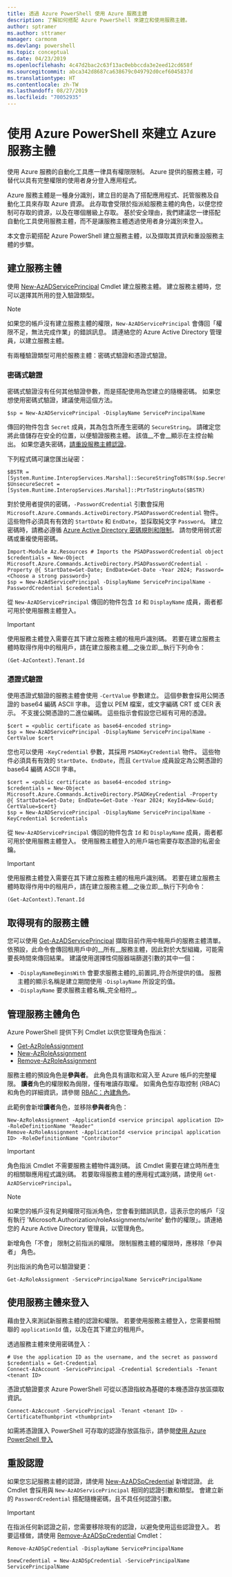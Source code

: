 ```yaml
---
title: 透過 Azure PowerShell 使用 Azure 服務主體
description: 了解如何搭配 Azure PowerShell 來建立和使用服務主體。
author: sptramer
ms.author: sttramer
manager: carmonm
ms.devlang: powershell
ms.topic: conceptual
ms.date: 04/23/2019
ms.openlocfilehash: 4c47d2bac2c63f13ac0ebbccda3e2eed12cd658f
ms.sourcegitcommit: abca342d8687ca638679c049792d0cef6045837d
ms.translationtype: HT
ms.contentlocale: zh-TW
ms.lasthandoff: 08/27/2019
ms.locfileid: "70052935"
---
```

# <a name="create-an-azure-service-principal-with-azure-powershell"></a>使用 Azure PowerShell 來建立 Azure 服務主體

使用 Azure 服務的自動化工具應一律具有權限限制。 Azure 提供的服務主體，可替代以具有完整權限的使用者身分登入應用程式。

Azure 服務主體是一種身分識別，建立目的是為了搭配應用程式、託管服務及自動化工具來存取 Azure 資源。 此存取會受限於指派給服務主體的角色，以便您控制可存取的資源，以及在哪個層級上存取。 基於安全理由，我們建議您一律搭配自動化工具使用服務主體，而不是讓服務主體透過使用者身分識別來登入。

本文會示範搭配 Azure PowerShell 建立服務主體，以及擷取其資訊和重設服務主體的步驟。

## <a name="create-a-service-principal"></a>建立服務主體

使用 [New-AzADServicePrincipal](/powershell/module/Az.Resources/New-AzADServicePrincipal) Cmdlet 建立服務主體。 建立服務主體時，您可以選擇其所用的登入驗證類型。

> [!NOTE]
>
> 如果您的帳戶沒有建立服務主體的權限，`New-AzADServicePrincipal` 會傳回「權限不足，無法完成作業」的錯誤訊息。 請連絡您的 Azure Active Directory 管理員，以建立服務主體。

有兩種驗證類型可用於服務主體：密碼式驗證和憑證式驗證。

### <a name="password-based-authentication"></a>密碼式驗證

密碼式驗證沒有任何其他驗證參數，而是搭配使用為您建立的隨機密碼。 如果您想使用密碼式驗證，建議使用這個方法。

```azurepowershell-interactive
$sp = New-AzADServicePrincipal -DisplayName ServicePrincipalName
```

傳回的物件包含 `Secret` 成員，其為包含所產生密碼的 `SecureString`。 請確定您將此值儲存在安全的位置，以便驗證服務主體。 該值__不會__顯示在主控台輸出。 如果您遺失密碼，[請重設服務主體認證](#reset-credentials)。

下列程式碼可讓您匯出祕密：

```azurepowershell-interactive
$BSTR = [System.Runtime.InteropServices.Marshal]::SecureStringToBSTR($sp.Secret)
$UnsecureSecret = [System.Runtime.InteropServices.Marshal]::PtrToStringAuto($BSTR)
```

對於使用者提供的密碼，`-PasswordCredential` 引數會採用 `Microsoft.Azure.Commands.ActiveDirectory.PSADPasswordCredential` 物件。 這些物件必須具有有效的 `StartDate` 和 `EndDate`，並採取純文字 `Password`。 建立密碼時，請務必遵循 [Azure Active Directory 密碼規則和限制](/azure/active-directory/active-directory-passwords-policy)。 請勿使用弱式密碼或重複使用密碼。

```azurepowershell-interactive
Import-Module Az.Resources # Imports the PSADPasswordCredential object
$credentials = New-Object Microsoft.Azure.Commands.ActiveDirectory.PSADPasswordCredential -Property @{ StartDate=Get-Date; EndDate=Get-Date -Year 2024; Password=<Choose a strong password>}
$sp = New-AzAdServicePrincipal -DisplayName ServicePrincipalName -PasswordCredential $credentials
```

從 `New-AzADServicePrincipal` 傳回的物件包含 `Id` 和 `DisplayName` 成員，兩者都可用於使用服務主體登入。

> [!IMPORTANT]
>
> 使用服務主體登入需要在其下建立服務主體的租用戶識別碼。 若要在建立服務主體時取得作用中的租用戶，請在建立服務主體__之後立即__執行下列命令：
>
> ```azurepowershell-interactive
> (Get-AzContext).Tenant.Id
> ```

### <a name="certificate-based-authentication"></a>憑證式驗證

使用憑證式驗證的服務主體會使用 `-CertValue` 參數建立。 這個參數會採用公開憑證的 base64 編碼 ASCII 字串。 這會以 PEM 檔案，或文字編碼 CRT 或 CER 表示。 不支援公開憑證的二進位編碼。 這些指示會假設您已經有可用的憑證。

```azurepowershell-interactive
$cert = <public certificate as base64-encoded string>
$sp = New-AzADServicePrincipal -DisplayName ServicePrincipalName -CertValue $cert
```

您也可以使用 `-KeyCredential` 參數，其採用 `PSADKeyCredential` 物件。 這些物件必須具有有效的 `StartDate`、`EndDate`，而且 `CertValue` 成員設定為公開憑證的 base64 編碼 ASCII 字串。

```azurepowershell-interactive
$cert = <public certificate as base64-encoded string>
$credentials = New-Object Microsoft.Azure.Commands.ActiveDirectory.PSADKeyCredential -Property @{ StartDate=Get-Date; EndDate=Get-Date -Year 2024; KeyId=New-Guid; CertValue=$cert}
$sp = New-AzADServicePrincipal -DisplayName ServicePrincipalName -KeyCredential $credentials
```

從 `New-AzADServicePrincipal` 傳回的物件包含 `Id` 和 `DisplayName` 成員，兩者都可用於使用服務主體登入。 使用服務主體登入的用戶端也需要存取憑證的私密金鑰。

> [!IMPORTANT]
>
> 使用服務主體登入需要在其下建立服務主體的租用戶識別碼。 若要在建立服務主體時取得作用中的租用戶，請在建立服務主體__之後立即__執行下列命令：
>
> ```azurepowershell-interactive
> (Get-AzContext).Tenant.Id
> ```

## <a name="get-an-existing-service-principal"></a>取得現有的服務主體

您可以使用 [Get-AzADServicePrincipal](/powershell/module/az.resources/get-azadserviceprincipal) 擷取目前作用中租用戶的服務主體清單。 依預設，此命令會傳回租用戶中的__所有__服務主體，因此對於大型組織，可能需要長時間來傳回結果。 建議使用選擇性伺服器端篩選引數的其中一個：

* `-DisplayNameBeginsWith` 會要求服務主體的_前置詞_符合所提供的值。 服務主體的顯示名稱是建立期間使用 `-DisplayName` 所設定的值。
* `-DisplayName` 要求服務主體名稱_完全相符_。

## <a name="manage-service-principal-roles"></a>管理服務主體角色

Azure PowerShell 提供下列 Cmdlet 以供您管理角色指派：

* [Get-AzRoleAssignment](/powershell/module/az.resources/get-azroleassignment)
* [New-AzRoleAssignment](/powershell/module/az.resources/new-azroleassignment)
* [Remove-AzRoleAssignment](/powershell/module/az.resources/remove-azroleassignment)

服務主體的預設角色是**參與者**。 此角色具有讀取和寫入至 Azure 帳戶的完整權限。 **讀者**角色的權限較為侷限，僅有唯讀存取權。  如需角色型存取控制 (RBAC) 和角色的詳細資訊，請參閱 [RBAC：內建角色](/azure/active-directory/role-based-access-built-in-roles)。

此範例會新增**讀者**角色，並移除**參與者**角色：

```azurepowershell-interactive
New-AzRoleAssignment -ApplicationId <service principal application ID> -RoleDefinitionName "Reader"
Remove-AzRoleAssignment -ApplicationId <service principal application ID> -RoleDefinitionName "Contributor"
```

> [!IMPORTANT]
> 角色指派 Cmdlet 不需要服務主體物件識別碼。 該 Cmdlet 需要在建立時所產生的相關聯應用程式識別碼。 若要取得服務主體的應用程式識別碼，請使用 `Get-AzADServicePrincipal`。

> [!NOTE]
> 如果您的帳戶沒有足夠權限可指派角色，您會看到錯誤訊息，這表示您的帳戶「沒有執行 'Microsoft.Authorization/roleAssignments/write' 動作的權限」。請連絡您的 Azure Active Directory 管理員，以管理角色。

新增角色「不會」  限制之前指派的權限。 限制服務主體的權限時，應移除「參與者」  角色。

列出指派的角色可以驗證變更：

```azurepowershell-interactive
Get-AzRoleAssignment -ServicePrincipalName ServicePrincipalName
```

## <a name="sign-in-using-a-service-principal"></a>使用服務主體來登入

藉由登入來測試新服務主體的認證和權限。 若要使用服務主體登入，您需要相關聯的 `applicationId` 值，以及在其下建立的租用戶。

透過服務主體來使用密碼登入：

```azurepowershell-interactive
# Use the application ID as the username, and the secret as password
$credentials = Get-Credential
Connect-AzAccount -ServicePrincipal -Credential $credentials -Tenant <tenant ID> 
```

憑證式驗證要求 Azure PowerShell 可從以憑證指紋為基礎的本機憑證存放區擷取資訊。

```azurepowershell-interactive
Connect-AzAccount -ServicePrincipal -Tenant <tenant ID> -CertificateThumbprint <thumbprint>
```

如需將憑證匯入 PowerShell 可存取的認證存放區指示，請參閱[使用 Azure PowerShell 登入](authenticate-azureps.md#sp-signin)

## <a name="reset-credentials"></a>重設認證

如果您忘記服務主體的認證，請使用 [New-AzADSpCredential](/powershell/module/az.resources/new-azadspcredential) 新增認證。 此 Cmdlet 會採用與 `New-AzADServicePrincipal` 相同的認證引數和類型。 會建立新的 `PasswordCredential` 搭配隨機密碼，且不具任何認證引數。

> [!IMPORTANT]
> 在指派任何新認證之前，您需要移除現有的認證，以避免使用這些認證登入。 若要這樣做，請使用 [Remove-AzADSpCredential](/powershell/module/az.resources/remove-azadspcredential) Cmdlet：
>
> ```azurepowershell-interactive
> Remove-AzADSpCredential -DisplayName ServicePrincipalName
> ```

```azurepowershell-interactive
$newCredential = New-AzADSpCredential -ServicePrincipalName ServicePrincipalName
```
